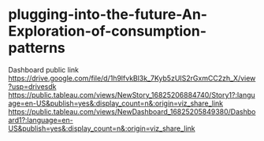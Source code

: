 # plugging-into-the-future-An-Exploration-of-consumption-patterns
Dashboard public link
https://drive.google.com/file/d/1h9lfvkBl3k_7Kyb5zUIS2rGxmCC2zh_X/view?usp=drivesdk
https://public.tableau.com/views/NewStory_16825206884740/Story1?:language=en-US&publish=yes&:display_count=n&:origin=viz_share_link
https://public.tableau.com/views/NewDashboard_16825205849380/Dashboard1?:language=en-US&publish=yes&:display_count=n&:origin=viz_share_link
